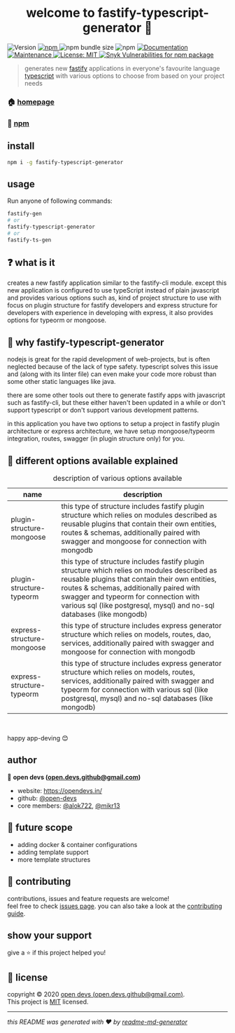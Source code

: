 <h1 align="center">welcome to fastify-typescript-generator 👋</h1>
<p>
  <img alt="Version" src="https://img.shields.io/github/package-json/v/open-devs/fastify-typescript-generator" />
  <a href="https://www.npmjs.com/package/fastify-typescript-generator" target="_blank">
    <img alt="npm" src="https://img.shields.io/npm/v/fastify-typescript-generator">
  </a>
  <img alt="npm bundle size" src="https://img.shields.io/bundlephobia/minzip/fastify-typescript-generator">
  <img alt="npm" src="https://img.shields.io/npm/dm/fastify-typescript-generator">
  <a href="https://github.com/open-devs/fastify-typescript-generator#readme" target="_blank">
    <img alt="Documentation" src="https://img.shields.io/badge/documentation-yes-blue.svg" />
  </a>
  <a href="https://github.com/open-devs/fastify-typescript-generator/graphs/commit-activity" target="_blank">
    <img alt="Maintenance" src="https://img.shields.io/badge/Maintained-yes-blue.svg" />
  </a>
  <a href="https://github.com/open-devs/fastify-typescript-generator/blob/master/LICENSE" target="_blank">
  <img alt="License: MIT" src="https://img.shields.io/npm/l/fastify-typescript-generator" />
  <img alt="Snyk Vulnerabilities for npm package" src="https://img.shields.io/snyk/vulnerabilities/npm/fastify-typescript-generator">
  </a>
</p>

> generates new [fastify](https://www.fastify.io/) applications in everyone's favourite language [typescript](https://github.com/microsoft/TypeScript) with various options to choose from based on your project needs

### 🏠 [homepage](https://github.com/open-devs/fastify-typescript-generator#readme)

### 📰 [npm](https://www.npmjs.com/package/fastify-typescript-generator)

## install

```sh
npm i -g fastify-typescript-generator
```

## usage

Run anyone of following commands:

```sh
fastify-gen
# or
fastify-typescript-generator
# or
fastify-ts-gen
```

## ❓ what is it

creates a new fastify application similar to the fastify-cli module. except this new application is configured to use typeScript instead of plain javascript and provides various options such as, kind of project structure to use with focus on plugin structure for fastify developers and express structure for developers with experience in developing with express, it also provides options for typeorm or mongoose.

## 🤔 why fastify-typescript-generator

nodejs is great for the rapid development of web-projects, but is often neglected because of the lack of type safety. typescript solves this issue and (along with its linter file) can even make your code more robust than some other static languages like java.

there are some other tools out there to generate fastify apps with javascript such as fastify-cli, but these either haven't been updated in a while or don't support typescript or don't support various development patterns.

in this application you have two options to setup a project in fastify plugin architecture or express architecture, we have setup mongoose/typeorm integration, routes, swagger (in plugin structure only) for you.

## 📜 different options available explained

<table>
<caption>description of various options available</caption>
<thead>
<tr>
<th>name</th>
<th>description</th>
</tr>
</thead>
<tbody>
<tr>
<td>plugin-structure-mongoose</td>
<td>this type of structure includes fastify plugin structure which relies on modules described as reusable plugins that contain their own entities, routes & schemas, additionally paired with swagger and mongoose for connection with mongodb</td>
</tr>
<tr>
<td>plugin-structure-typeorm</td>
<td>this type of structure includes fastify plugin structure which relies on modules described as reusable plugins that contain their own entities, routes & schemas, additionally paired with swagger and typeorm for connection with various sql (like postgresql, mysql) and no-sql databases (like mongodb)</td>
</tr>
<tr>
<td>express-structure-mongoose</td>
<td>this type of structure includes express generator structure which relies on models, routes, dao, services, additionally paired with swagger and mongoose for connection with mongodb</td>
</tr>
<tr>
<td>express-structure-typeorm</td>
<td>this type of structure includes express generator structure which relies on models, routes, services, additionally paired with swagger and typeorm for connection with various sql (like postgresql, mysql) and no-sql databases (like mongodb)</td>
</tr>
</tbody>
</table>
<br>

happy app-deving 😊

## author

👤 **open devs (open.devs.github@gmail.com)**

* website: https://opendevs.in/
* github: [@open-devs](https://github.com/open-devs)
* core members: [@alok722](https://github.com/alok722), [@mikr13](https://github.com/mikr13)

## 🚀 future scope

* adding docker & container configurations
* adding template support
* more template structures

## 🤝 contributing

contributions, issues and feature requests are welcome!<br />feel free to check [issues page](https://github.com/open-devs/fastify-typescript-generator/issues). you can also take a look at the [contributing guide](https://github.com/open-devs/fastify-typescript-generator/blob/master/CONTRIBUTING.md).

## show your support

give a ⭐️ if this project helped you!

## 📝 license

copyright © 2020 [open devs (open.devs.github@gmail.com)](https://github.com/open-devs).<br />
This project is [MIT](https://github.com/open-devs/fastify-typescript-generator/blob/master/LICENSE) licensed.

***
_this README was generated with ❤️ by [readme-md-generator](https://github.com/kefranabg/readme-md-generator)_